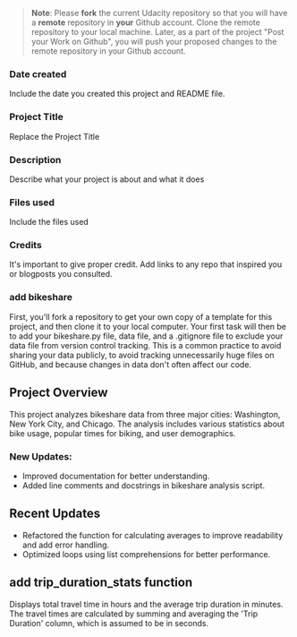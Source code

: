 >**Note**: Please **fork** the current Udacity repository so that you will have a **remote** repository in **your** Github account. Clone the remote repository to your local machine. Later, as a part of the project "Post your Work on Github", you will push your proposed changes to the remote repository in your Github account.

### Date created
Include the date you created this project and README file.

### Project Title
Replace the Project Title

### Description
Describe what your project is about and what it does

### Files used
Include the files used

### Credits
It's important to give proper credit. Add links to any repo that inspired you or blogposts you consulted.
### add bikeshare
First, you'll fork a repository to get your own copy of a template for this project, and then clone it to
your local computer. Your first task will then be to add your bikeshare.py file, data file, and a .gitignore 
file to exclude your data file from version control tracking. This is a common practice to avoid sharing your 
data publicly, to avoid tracking unnecessarily huge files on GitHub, and because changes in data don't often affect our code.

## Project Overview

This project analyzes bikeshare data from three major cities: Washington, New York City, and Chicago. The analysis includes various statistics about bike usage, popular times for biking, and user demographics.

### New Updates:
- Improved documentation for better understanding.
- Added line comments and docstrings in bikeshare analysis script.

## Recent Updates
- Refactored the function for calculating averages to improve readability and add error handling.
- Optimized loops using list comprehensions for better performance.

## add trip_duration_stats function
Displays total travel time in hours and the average trip duration in minutes.
The travel times are calculated by summing and averaging the 'Trip Duration' column, which is assumed to be in seconds.
